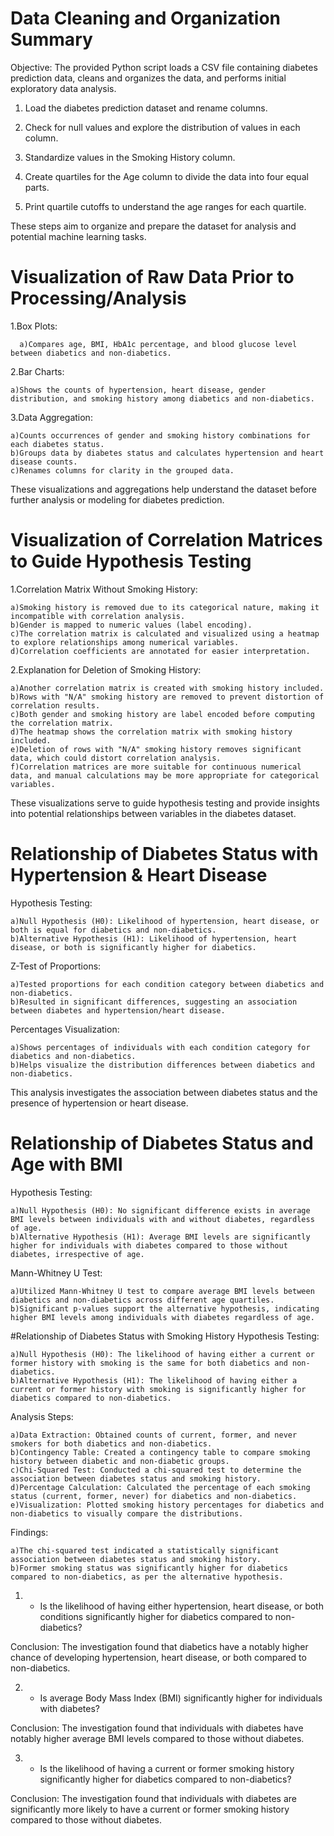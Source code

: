 
# Data Cleaning and Organization Summary
Objective:
The provided Python script loads a CSV file containing diabetes prediction data, cleans and organizes the data, and performs initial exploratory data analysis.

1. Load the diabetes prediction dataset and rename columns.

2. Check for null values and explore the distribution of values in each column.

3. Standardize values in the Smoking History column.

4. Create quartiles for the Age column to divide the data into four equal parts.
   
5. Print quartile cutoffs to understand the age ranges for each quartile.

These steps aim to organize and prepare the dataset for analysis and potential machine learning tasks.

# Visualization of Raw Data Prior to Processing/Analysis

1.Box Plots:

      a)Compares age, BMI, HbA1c percentage, and blood glucose level between diabetics and non-diabetics.
   
2.Bar Charts:

    a)Shows the counts of hypertension, heart disease, gender distribution, and smoking history among diabetics and non-diabetics.

3.Data Aggregation:

    a)Counts occurrences of gender and smoking history combinations for each diabetes status.
    b)Groups data by diabetes status and calculates hypertension and heart disease counts.
    c)Renames columns for clarity in the grouped data.

These visualizations and aggregations help understand the dataset before further analysis or modeling for diabetes prediction.

# Visualization of Correlation Matrices to Guide Hypothesis Testing
1.Correlation Matrix Without Smoking History:

    a)Smoking history is removed due to its categorical nature, making it incompatible with correlation analysis.
    b)Gender is mapped to numeric values (label encoding).
    c)The correlation matrix is calculated and visualized using a heatmap to explore relationships among numerical variables.
    d)Correlation coefficients are annotated for easier interpretation.
       
2.Explanation for Deletion of Smoking History:

    a)Another correlation matrix is created with smoking history included.
    b)Rows with "N/A" smoking history are removed to prevent distortion of correlation results.
    c)Both gender and smoking history are label encoded before computing the correlation matrix.
    d)The heatmap shows the correlation matrix with smoking history included.
    e)Deletion of rows with "N/A" smoking history removes significant data, which could distort correlation analysis.
    f)Correlation matrices are more suitable for continuous numerical data, and manual calculations may be more appropriate for categorical variables.
       
These visualizations serve to guide hypothesis testing and provide insights into potential relationships between variables in the diabetes dataset.

# Relationship of Diabetes Status with Hypertension & Heart Disease
Hypothesis Testing:

    a)Null Hypothesis (H0): Likelihood of hypertension, heart disease, or both is equal for diabetics and non-diabetics.
    b)Alternative Hypothesis (H1): Likelihood of hypertension, heart disease, or both is significantly higher for diabetics.

Z-Test of Proportions:

    a)Tested proportions for each condition category between diabetics and non-diabetics.
    b)Resulted in significant differences, suggesting an association between diabetes and hypertension/heart disease.

Percentages Visualization:

    a)Shows percentages of individuals with each condition category for diabetics and non-diabetics.
    b)Helps visualize the distribution differences between diabetics and non-diabetics.
    
This analysis investigates the association between diabetes status and the presence of hypertension or heart disease.

# Relationship of Diabetes Status and Age with BMI
Hypothesis Testing:

    a)Null Hypothesis (H0): No significant difference exists in average BMI levels between individuals with and without diabetes, regardless of age.
    b)Alternative Hypothesis (H1): Average BMI levels are significantly higher for individuals with diabetes compared to those without diabetes, irrespective of age.

Mann-Whitney U Test:

    a)Utilized Mann-Whitney U test to compare average BMI levels between diabetics and non-diabetics across different age quartiles.
    b)Significant p-values support the alternative hypothesis, indicating higher BMI levels among individuals with diabetes regardless of age.

#Relationship of Diabetes Status with Smoking History
Hypothesis Testing:

    a)Null Hypothesis (H0): The likelihood of having either a current or former history with smoking is the same for both diabetics and non-diabetics.
    b)Alternative Hypothesis (H1): The likelihood of having either a current or former history with smoking is significantly higher for diabetics compared to non-diabetics.

Analysis Steps:

    a)Data Extraction: Obtained counts of current, former, and never smokers for both diabetics and non-diabetics.
    b)Contingency Table: Created a contingency table to compare smoking history between diabetic and non-diabetic groups.
    c)Chi-Squared Test: Conducted a chi-squared test to determine the association between diabetes status and smoking history.
    d)Percentage Calculation: Calculated the percentage of each smoking status (current, former, never) for diabetics and non-diabetics.
    e)Visualization: Plotted smoking history percentages for diabetics and non-diabetics to visually compare the distributions.

Findings:

    a)The chi-squared test indicated a statistically significant association between diabetes status and smoking history.
    b)Former smoking status was significantly higher for diabetics compared to non-diabetics, as per the alternative hypothesis.

1) - Is the likelihood of having either hypertension, heart disease, or both conditions significantly higher for diabetics compared to non-diabetics?

Conclusion: The investigation found that diabetics have a notably higher chance of developing hypertension, heart disease, or both compared to non-diabetics. 

2) - Is average Body Mass Index (BMI) significantly higher for individuals with diabetes?

Conclusion: The investigation found that individuals with diabetes have notably higher average BMI levels compared to those without diabetes. 

3) - Is the likelihood of having a current or former smoking history significantly higher for diabetics compared to non-diabetics?

Conclusion: The investigation found that individuals with diabetes are significantly more likely to have a current or former smoking history compared to those without diabetes.



   






